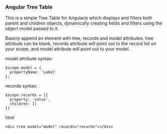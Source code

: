### Angular Tree Table  
  
This is a simple Tree Table for Angularjs which displays and filters both  parent and children objects, dynamically creating fields and filters using the object model passed to it.  
  
Basicly append an element with tree, records and model attributes. tree attribute can be blank, records attribute will point out to the record list on your scope, and model attribute will point out to your model.  
  
model attribute syntax:  

```
$scope.model = {
  propertyName: 'Label'
};
```
  
records syntax:

```
$scope.records = [{
  property: 'value',  
  children: []  
}]
```

  
html

```
<div tree model="model" records="records"></div>
```
